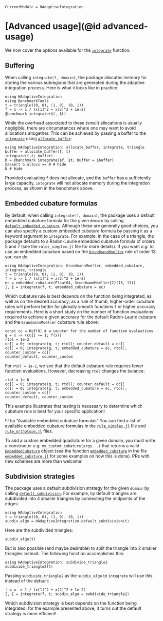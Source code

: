 ```@meta
CurrentModule = HAdaptiveIntegration
```

# [Advanced usage](@id advanced-usage)

We now cover the options available for the [`integrate`](@ref) function.

## Buffering

When calling `integrate(f, domain)`, the package allocates memory for storing the various
subregions that are generated during the adaptive integration process. Here is what it looks
like in practice:

```@example buffering
using HAdaptiveIntegration
using BenchmarkTools
t = triangle((0, 0), (1, 0), (0, 1))
f = x -> 1 / (x[1]^2 + x[2]^2 + 1e-2)
@benchmark integrate($f, $t)
```

While the overhead associated to these (small) allocations is usually negligible, there are
circumstances where one may want to avoid allocations altogether. This can be achieved by
passing a buffer to the [`integrate`](@ref) using [`allocate_buffer`](@ref):

```@example buffering
using HAdaptiveIntegration: allocate_buffer, integrate, triangle
buffer = allocate_buffer(f, t)
integrate(f,t; buffer)
b = @benchmark integrate($f, $t; buffer = $buffer)
@assert b.allocs == 0 # hide
b # hide
```

Provided evaluating `f` does not allocate, and the `buffer` has a sufficiently large
capacity, `integrate` will not allocate memory during the integration process, as shown in
the benchmark above.

## Embedded cubature formulas

By default, when calling `integrate(f, domain)`, the package uses a default embedded
cubature formula for the given `domain` by calling [`default_embedded_cubature`](@ref).
Although these are generally good choices, you can also specify a custom embedded
cubature formula by passing it as a keyword argument to `integrate`. For example, in the
case of a triangle, the package defaults to a Radon-Laurie embedded cubature formula of
orders 5 and 7 (see the `rules_simplex.jl` file for more details). If you want
*e.g.* to use an embedded cubature based on the [`GrundmannMoeller`](@ref) rule of order 13,
you can do

```@example embedded-cubature
using HAdaptiveIntegration: GrundmannMoeller, embedded_cubature, integrate, triangle
t = triangle((0, 0), (1, 0), (0, 1))
f = x -> 1 / (x[1]^2 + x[2]^2 + 1e-2)
ec = embedded_cubature(Float64, GrundmannMoeller{2}(13, 11))
I, E = integrate(f, t; embedded_cubature = ec)
```

Which cubature rule is best depends on the function being integrated, as well as on the
desired accuracy; as a rule of thumb, higher-order cubature rules will perform better for
globally smooth functions `f` or higher accuracy requirements. Here is a short study on the
number of function evaluations required to achieve a given accuracy for the default
Radon-Laurie cubature and the `GrundmannMoeller` cubature rule above:

```@example embedded-cubature
const cc = Ref(0) # a counter for the number of function evaluations
g = x -> (cc[] += 1; f(x))
rtol = 1e-2
cc[] = 0; integrate(g, t; rtol); counter_default = cc[]
cc[] = 0; integrate(g, t; embedded_cubature = ec, rtol); counter_custom = cc[]
counter_default, counter_custom
```

For `rtol = 1e-2`, we see that the default cubature rule requires fewer function
evaluations. However, decreasing `rtol` changes the balance:

```@example embedded-cubature
rtol = 1e-8
cc[] = 0; integrate(g, t; rtol); counter_default = cc[]
cc[] = 0; integrate(g, t; embedded_cubature = ec, rtol); counter_custom = cc[]
counter_default, counter_custom
```

This example illustrates that testing is necessary to determine which cubature rule is best
for your specific application!

!!! tip "Available embedded cubature formulas"
    You can find a list of available embedded cubature formulas in the
    [`rule_simplex.jl`](https://github.com/zmoitier/HAdaptiveIntegration.jl/blob/main/src/rule_simplex.jl)
    file and
    [`rule_orthotope.jl`](https://github.com/zmoitier/HAdaptiveIntegration.jl/blob/main/src/rule_orthotope.jl)
    files.

To add a custom embedded quadrature for a given domain, you must write a constructor *e.g.*
`my_custom_cubature(args...)` that returns a valid [`EmbeddedCubature`](@ref) object (see
the function [`embedded_cubature`](@ref) in the file
[`embedded_cubature.jl`](https://github.com/zmoitier/HAdaptiveIntegration.jl/blob/main/src/cubature_embedded.jl)
for some examples on how this is done). PRs with new schemes are more than welcome!

## Subdivision strategies

The package uses a default subdivision strategy for the given `domain` by calling
[`default_subdivision`](@ref). For example, by default triangles are subdivided into 4
smaller triangles by connecting the midpoints of the edges:

```@example default-subdivision
using HAdaptiveIntegration
t = triangle((0, 0), (1, 0), (0, 1))
subdiv_algo = HAdaptiveIntegration.default_subdivision(t)
```

Here are the subdivided triangles:

```@example default-subdivision
subdiv_algo(t)
```

But is also possible (and maybe desirable) to split the triangle into 2 smaller triangles
instead. The following function accomplishes this:

```@example default-subdivision
using HAdaptiveIntegration: subdivide_triangle2
subdivide_triangle2(t)
```

Passing `subdivide_triangle2` as the `subdiv_algo` to `integrate` will use this instead of
the default:

```@example default-subdivision
f = x -> 1 / (x[1]^2 + x[2]^2 + 1e-2)
I, E = integrate(f, t; subdiv_algo = subdivide_triangle2)
```

Which subdivision strategy is best depends on the function being integrated; for the example
presented above, it turns out the default strategy is more efficient!

